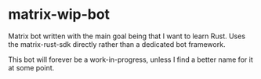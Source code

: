 # matrix-wip-bot

Matrix bot written with the main goal being that I want to learn Rust.
Uses the matrix-rust-sdk directly rather than a dedicated bot framework.

This bot will forever be a work-in-progress, unless I find a better name for it at some point.
